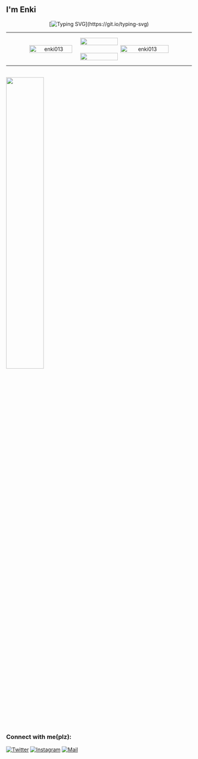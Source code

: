 

<h2 align="left">I'm Enki</h2>



<div align="center">
  
[![Typing SVG](https://readme-typing-svg.demolab.com?font=Press+Start&size=26&pause=1000&color=8B2323&center=true&random=true&width=435&lines=Just+dev.)](https://git.io/typing-svg)

<hr>
<div style="display: flex; justify-content: center;">
  <img src="https://github.com/Enki013/Enki013/assets/39771190/783fb09a-6cb5-4700-b1d1-877342f6d586" style="width: 45%;" />
</div>
<div style="display: flex; justify-content: space-between; width: 100%;">
  <img src="https://github-readme-stats.vercel.app/api?username=enki013&show_icons=true&locale=en" alt="enki013" style="width: 48%;" />
  <img src="https://github-readme-streak-stats.herokuapp.com/?user=enki013" alt="enki013" style="width: 51%;" />
</div>





<div style="display: flex; justify-content: center;">
  <img src="https://github.com/Enki013/Enki013/assets/39771190/783fb09a-6cb5-4700-b1d1-877342f6d586" style="width: 45%;" />

</div>


</div>



<hr>
<br>
  <img  src="https://github.com/Enki013/Enki013/assets/39771190/a2e225b4-32de-4ea2-aa45-7cc07e91ef5c" style="width: 45%;" />



<h3 align="left">Connect with me(plz):</h3>
<p align="left">

[![Twitter](https://img.shields.io/badge/Twitter-blue)](https://www.instagram.com/i_miss_us_loll/)
[![Instagram](https://img.shields.io/badge/Instagram-purple)](https://www.instagram.com/i_miss_us_loll/)
  [![Mail](https://img.shields.io/badge/Email-enki0013@gmail.com-red)](mailto:enki0013@gmail.com)
</p>
